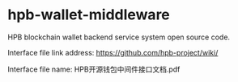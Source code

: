 # hpb-wallet-middleware
HPB blockchain wallet backend service system open source code.

Interface file link address: https://github.com/hpb-project/wiki/

Interface file name: HPB开源钱包中间件接口文档.pdf
